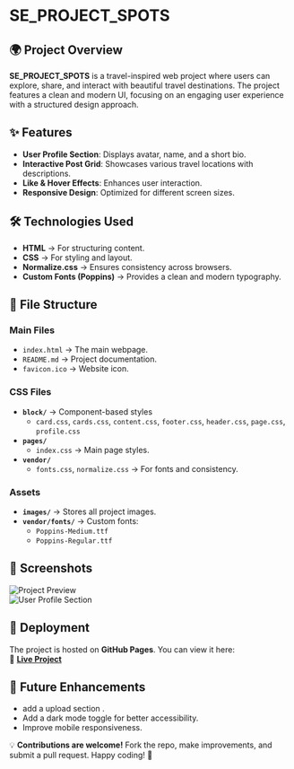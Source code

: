 # SE_PROJECT_SPOTS

## 🌍 Project Overview

**SE_PROJECT_SPOTS** is a travel-inspired web project where users can explore, share, and interact with beautiful travel destinations. The project features a clean and modern UI, focusing on an engaging user experience with a structured design approach.

## ✨ Features

- **User Profile Section**: Displays avatar, name, and a short bio.
- **Interactive Post Grid**: Showcases various travel locations with descriptions.
- **Like & Hover Effects**: Enhances user interaction.
- **Responsive Design**: Optimized for different screen sizes.

## 🛠️ Technologies Used

- **HTML** → For structuring content.
- **CSS** → For styling and layout.
- **Normalize.css** → Ensures consistency across browsers.
- **Custom Fonts (Poppins)** → Provides a clean and modern typography.

## 📂 File Structure

### **Main Files**

- `index.html` → The main webpage.
- `README.md` → Project documentation.
- `favicon.ico` → Website icon.

### **CSS Files**

- **`block/`** → Component-based styles
  - `card.css`, `cards.css`, `content.css`, `footer.css`, `header.css`, `page.css`, `profile.css`
- **`pages/`**
  - `index.css` → Main page styles.
- **`vendor/`**
  - `fonts.css`, `normalize.css` → For fonts and consistency.

### **Assets**

- **`images/`** → Stores all project images.
- **`vendor/fonts/`** → Custom fonts:
  - `Poppins-Medium.ttf`
  - `Poppins-Regular.ttf`

## 📸 Screenshots

![Project Preview](./images/screenshot1.png)  
![User Profile Section](./images/screenshot2.png)

## 🚀 Deployment

The project is hosted on **GitHub Pages**. You can view it here:  
🔗 **[Live Project]()**

## 🎯 Future Enhancements

- add a upload section .
- Add a dark mode toggle for better accessibility.
- Improve mobile responsiveness.

💡 **Contributions are welcome!** Fork the repo, make improvements, and submit a pull request. Happy coding! 🚀
